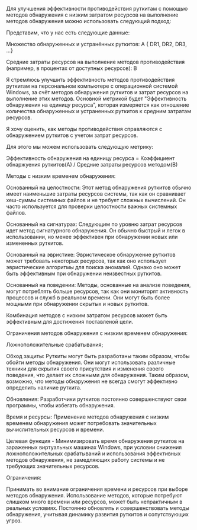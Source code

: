Для улучшения эффективности противодействия руткитам с помощью методов обнаружения с низким затратом ресурсов на выполнение методов обнаружения можно использовать следующий подход:

Представим, что у нас есть следующие данные:

Множество обнаруженных и устранённых руткитов: A { DR1, DR2, DR3, ...}

Средние затраты ресурсов на выполнение методов противодействия (например, в процентах от доступных ресурсов): B

Я стремлюсь улучшить эффективность методов противодействия руткитам на персональном компьютере с операционной
системой Windows, за счёт методов обнаружения руткитов и затрат ресурсов на выполнение этих методов.
Основной метрикой будет "Эффективность обнаружения на единицу ресурса", которая измеряется 
как отношение количества обнаруженных и устраненных руткитов к средним затратам ресурсов.

Я хочу оценить, как методы противодействия справляются с обнаружением руткитов с учетом затрат ресурсов.

Для этого мы можем использовать следующую метрику:

Эффективность обнаружения на единицу ресурса = Коэффициент обнаржуения руткитов(А) / Средние затраты ресурсов методом(В) 
 
Методы с низким временем обнаружения:

Основанный на целостности: Этот метод обнаружения руткитов обычно имеет наименьшие затраты ресурсов системы, так как он сравнивает хеш-суммы системных файлов и не требует сложных вычислений. Он часто используется для проверки целостности важных системных файлов.

Основанный на сигнатурах: Следующим по уровню затрат ресурсов идет метод сигнатурного обнаружения. Он обычно быстрый и легок в использовании, но менее эффективен при обнаружении новых или измененных руткитов.

Основанный на эвристике: Эвристическое обнаружение руткитов может требовать некоторых ресурсов, так как оно использует эвристические алгоритмы для поиска аномалий. Однако оно может быть эффективным при обнаружении неизвестных руткитов.

Основанный на поведении: Методы, основанные на анализе поведения, могут потреблять больше ресурсов, так как они мониторят активность процессов и служб в реальном времени. Они могут быть более мощными при обнаружении скрытых и новых руткитов.

Комбинация методов с низким затратом ресурсов может быть эффективным для достижения поставленой цели.

Ограничения методов обнаружения с низким временем обнаружения:

Ложноположительные срабатывания;

Обход защиты: Руткиты могут быть разработаны таким образом, чтобы обойти методы обнаружения. Они могут использовать различные техники для скрытия своего присутствия и изменения своего поведения, что делает их сложными для обнаружения. Таким образом, возможно, что методы обнаружения не всегда смогут эффективно определить наличие руткита.

Обновления: Разработчики руткитов постоянно совершенствуют свои программы, чтобы избегать обнаружения.

Время и ресурсы: Применение методов обнаружения с низким временем обнаружения может потребовать значительных вычислительных ресурсов и времени.

Целевая функция - Минимизировать время обнаружения руткитов на зараженных виртуальных машинах Windows, при условии снижения ложноположительных срабатываний и использования эффективных методов обнаружения, не замедляющих работу системы и не требующих значительных ресурсов.

Ограничения:

Принимать во внимание ограничения времени и ресурсов при выборе методов обнаружения. Использование методов, которые потребуют слишком много времени или ресурсов, может быть непрактичным в реальных условиях.
Постоянно обновлять и совершенствовать методы обнаружения, учитывая динамику развития руткитов и сопутствующих угроз.